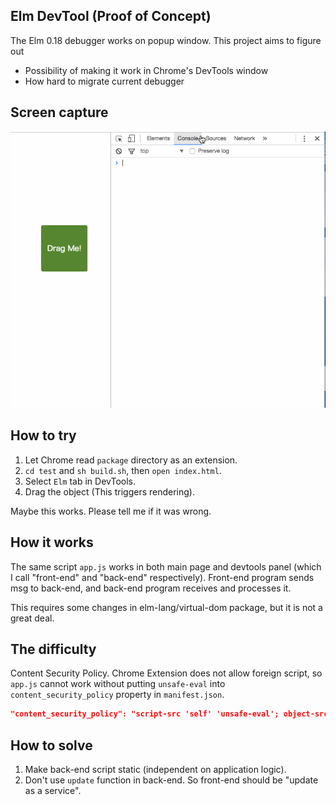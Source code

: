 Elm DevTool (Proof of Concept)
----

The Elm 0.18 debugger works on popup window.
This project aims to figure out

* Possibility of making it work in Chrome's DevTools window
* How hard to migrate current debugger


## Screen capture

![](debugger-devtool.gif)


## How to try

1. Let Chrome read `package` directory as an extension.
2. `cd test` and `sh build.sh`, then `open index.html`.
3. Select `Elm` tab in DevTools.
4. Drag the object (This triggers rendering).

Maybe this works. Please tell me if it was wrong.


## How it works

The same script `app.js` works in both main page and devtools panel (which I call "front-end" and "back-end" respectively).
Front-end program sends msg to back-end, and back-end program receives and processes it.

This requires some changes in elm-lang/virtual-dom package, but it is not a great deal.


## The difficulty

Content Security Policy.
Chrome Extension does not allow foreign script, so `app.js` cannot work without putting `unsafe-eval` into `content_security_policy` property in `manifest.json`.

```json
"content_security_policy": "script-src 'self' 'unsafe-eval'; object-src 'self'"
```


## How to solve

1. Make back-end script static (independent on application logic).
2. Don't use `update` function in back-end. So front-end should be "update as a service".
